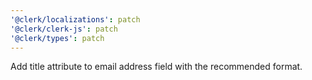 ```yaml
---
'@clerk/localizations': patch
'@clerk/clerk-js': patch
'@clerk/types': patch
---
```


Add title attribute to email address field with the recommended format.
